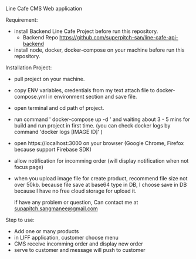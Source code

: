 Line Cafe CMS Web application

Requirement:
 - install Backend Line Cafe Project before run this repository.
   - Backend Repo https://github.com/superpitch-san/line-cafe-api-backend
 - install node, docker, docker-compose on your machine before run this repository.

Installation Project:
 - pull project on your machine.
 - copy ENV variables, credentials from my text attach file to docker-compose.yml in environment section and save file.
 - open terminal and cd path of project.
 - run command ' docker-compose up -d ' and waiting about 3 - 5 mins for build and run project in first time.  (you can check docker logs by command 'docker logs [IMAGE ID]' )
 - open https://localhost:3000 on your browser (Google Chrome, Firefox because support Firebase SDK)
 - allow notification for incomming order (will display notification when not focus page)
 - when you upload image file for create product, 
   recommend file size not over 50kb. because file save at base64 type in DB, I choose save in DB because I have no free cloud storage for upload it.

   if have any problem or question, Can contact me at supapitch.sangmanee@gmail.com

Step to use:
 - Add one or many products
 - in LIFF application, customer choose menu
 - CMS receive incomming order and display new order
 - serve to customer and message will push to customer